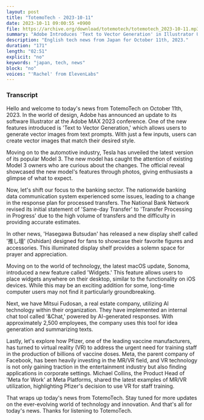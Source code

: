 ```yaml
---
layout: post
title: "TotemoTech - 2023-10-11"
date: 2023-10-11 09:00:55 +0900
file: https://archive.org/download/totemotech/totemotech_2023-10-11.mp3
summary: "Adobe Introduces 'Text to Vector Generation' in Illustrator Update | New Tesla Model 3 Unveiled, & more…"
description: "English tech news from Japan for October 11th, 2023."
duration: "171"
length: "02:51"
explicit: "no"
keywords: "japan, tech, news"
block: "no"
voices: "'Rachel' from ElevenLabs"
---
```


### Transcript

Hello and welcome to today's news from TotemoTech on October 11th, 2023. In the world of design, Adobe has announced an update to its software Illustrator at the Adobe MAX 2023 conference. One of the new features introduced is 'Text to Vector Generation,' which allows users to generate vector images from text prompts. With just a few inputs, users can create vector images that match their desired style.

Moving on to the automotive industry, Tesla has unveiled the latest version of its popular Model 3. The new model has caught the attention of existing Model 3 owners who are curious about the changes. The official reveal showcased the new model's features through photos, giving enthusiasts a glimpse of what to expect.

Now, let's shift our focus to the banking sector. The nationwide banking data communication system experienced some issues, leading to a change in the response plan for processed transfers. The National Bank Network revised its initial statement of 'Same-day Transfer' to 'Transfer Processing in Progress' due to the high volume of transfers and the difficulty in providing accurate estimates.

In other news, 'Hasegawa Butsudan' has released a new display shelf called '推し壇' (Oshidan) designed for fans to showcase their favorite figures and accessories. This illuminated display shelf provides a solemn space for prayer and appreciation.

Moving on to the world of technology, the latest macOS update, Sonoma, introduced a new feature called 'Widgets.' This feature allows users to place widgets anywhere on their desktop, similar to the functionality on iOS devices. While this may be an exciting addition for some, long-time computer users may not find it particularly groundbreaking.

Next, we have Mitsui Fudosan, a real estate company, utilizing AI technology within their organization. They have implemented an internal chat tool called '&Chat,' powered by AI-generated responses. With approximately 2,500 employees, the company uses this tool for idea generation and summarizing texts.

Lastly, let's explore how Pfizer, one of the leading vaccine manufacturers, has turned to virtual reality (VR) to address the urgent need for training staff in the production of billions of vaccine doses. Meta, the parent company of Facebook, has been heavily investing in the MR/VR field, and VR technology is not only gaining traction in the entertainment industry but also finding applications in corporate settings. Michael Collins, the Product Head of 'Meta for Work' at Meta Platforms, shared the latest examples of MR/VR utilization, highlighting Pfizer's decision to use VR for staff training.

That wraps up today's news from TotemoTech. Stay tuned for more updates on the ever-evolving world of technology and innovation.   And that's all for today's news. Thanks for listening to TotemoTech.
